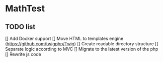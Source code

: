 # MathTest

## TODO list
[] Add Docker support
[] Move HTML to templates engine (https://github.com/twigphp/Twig)
[] Create readable directory structure
[] Separate logic according to MVC
[] Migrate to the latest version of the php
[] Rewrite js code
